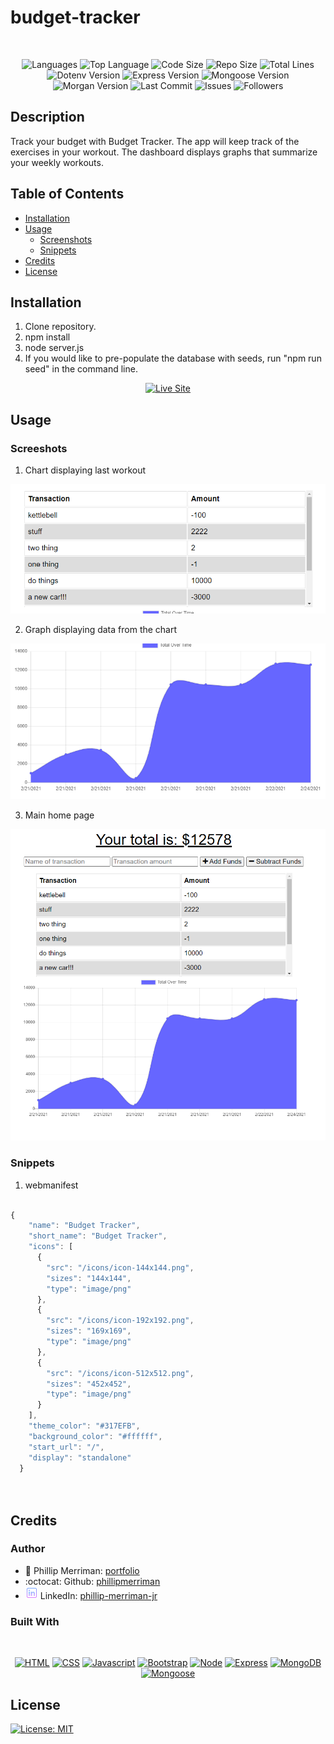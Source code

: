 # budget-tracker

</br>
<p align="center">
    <img src="https://img.shields.io/github/languages/count/phillipmerriman/budget-tracker?style=for-the-badge" alt="Languages" />
    <img src="https://img.shields.io/github/languages/top/phillipmerriman/budget-tracker?style=for-the-badge" alt="Top Language" />
    <img src="https://img.shields.io/github/languages/code-size/phillipmerriman/budget-tracker?style=for-the-badge" alt="Code Size" />
    <img src="https://img.shields.io/github/repo-size/phillipmerriman/budget-tracker?style=for-the-badge" alt="Repo Size" />   
    <img src="https://img.shields.io/tokei/lines/github/phillipmerriman/budget-tracker?style=for-the-badge" alt="Total Lines" />
    <img src="https://img.shields.io/github/package-json/dependency-version/phillipmerriman/budget-tracker/dotenv?style=for-the-badge" alt="Dotenv Version" />
    <img src="https://img.shields.io/github/package-json/dependency-version/phillipmerriman/budget-tracker/express?style=for-the-badge" alt="Express Version" />
    <img src="https://img.shields.io/github/package-json/dependency-version/phillipmerriman/budget-tracker/mongoose?style=for-the-badge" alt="Mongoose Version" />
    <img src="https://img.shields.io/github/package-json/dependency-version/phillipmerriman/budget-tracker/morgan?style=for-the-badge" alt="Morgan Version" />
    <img src="https://img.shields.io/github/last-commit/phillipmerriman/budget-tracker?style=for-the-badge" alt="Last Commit" />  
    <img src="https://img.shields.io/github/issues/phillipmerriman/budget-tracker?style=for-the-badge" alt="Issues" />  
    <img src="https://img.shields.io/github/followers/phillipmerriman?style=social" alt="Followers" />  
</p>

## Description

Track your budget with Budget Tracker. The app will keep track of the exercises in your workout. The dashboard displays graphs that summarize your weekly workouts.

## Table of Contents

* [Installation](#installation)
* [Usage](#usage)
    * [Screenshots](#screenshots)
    * [Snippets](#snippets)
* [Credits](#credits)
* [License](#license)

## Installation

1. Clone repository. 
2. npm install
3. node server.js
4. If you would like to pre-populate the database with seeds, run "npm run seed" in the command line.

<p align="center">
    <a href="https://hidden-island-09836.herokuapp.com/" target="_blank"><img src="https://img.shields.io/badge/-👉 See Live Site-success?style=for-the-badge"  alt="Live Site" /></a>
</p>

## Usage

### Screeshots

1. Chart displaying last workout

![Site](public/assets/chart.PNG)

2. Graph displaying data from the chart

![Site](public/assets/graph.PNG)


3. Main home page

![Site](public/assets/main.PNG)

### Snippets


1. webmanifest

```javascript

{
    "name": "Budget Tracker",
    "short_name": "Budget Tracker",
    "icons": [
      {
        "src": "/icons/icon-144x144.png",
        "sizes": "144x144",
        "type": "image/png"
      },
      {
        "src": "/icons/icon-192x192.png",
        "sizes": "169x169",
        "type": "image/png"
      },
      {
        "src": "/icons/icon-512x512.png",
        "sizes": "452x452",
        "type": "image/png"
      }
    ],
    "theme_color": "#317EFB",
    "background_color": "#ffffff",
    "start_url": "/",
    "display": "standalone"
  }
  
    
```


## Credits

### Author

- 💼 Phillip Merriman: [portfolio](https://phillipmerriman.github.io/portfolio/)
- :octocat: Github: [phillipmerriman](https://github.com/phillipmerriman)
- ![linkedin](public/assets/icons8-linkedin-20.png) LinkedIn: [phillip-merriman-jr](https://www.linkedin.com/in/phillip-merriman-jr-62227485/)

### Built With

</br>
<p align="center">
    <a href="https://developer.mozilla.org/en-US/docs/Web/HTML"><img src="https://img.shields.io/badge/-HTML-orange?style=for-the-badge"  alt="HTML" /></a>
    <a href="https://developer.mozilla.org/en-US/docs/Web/CSS"><img src="https://img.shields.io/badge/-CSS-blue?style=for-the-badge" alt="CSS" /></a>
    <a href="https://www.javascript.com/"><img src="https://img.shields.io/badge/-Javascript-yellow?style=for-the-badge" alt="Javascript" /></a>
    <a href="https://getbootstrap.com/"><img src="https://img.shields.io/badge/-Bootstrap-blueviolet?style=for-the-badge" alt="Bootstrap" /></a>
    <a href="https://nodejs.org/en/"><img src="https://img.shields.io/badge/-Node-orange?style=for-the-badge" alt="Node" /></a>
    <a href="https://www.npmjs.com/package/express"><img src="https://img.shields.io/badge/-Express-blue?style=for-the-badge" alt="Express" /></a>
    <a href="https://www.mongodb.com/"><img src="https://img.shields.io/badge/-MongoDB-blue?style=for-the-badge" alt="MongoDB" /></a>
    <a href="https://www.npmjs.com/package/mongoose"><img src="https://img.shields.io/badge/-Mongoose-blue?style=for-the-badge" alt="Mongoose" /></a>
</p>

## License
[![License: MIT](https://img.shields.io/badge/License-MIT-yellow.svg)](https://opensource.org/licenses/MIT)
